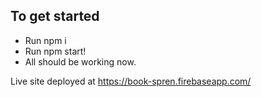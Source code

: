 ## To get started

- Run npm i
- Run npm start!
- All should be working now.

Live site deployed at https://book-spren.firebaseapp.com/
